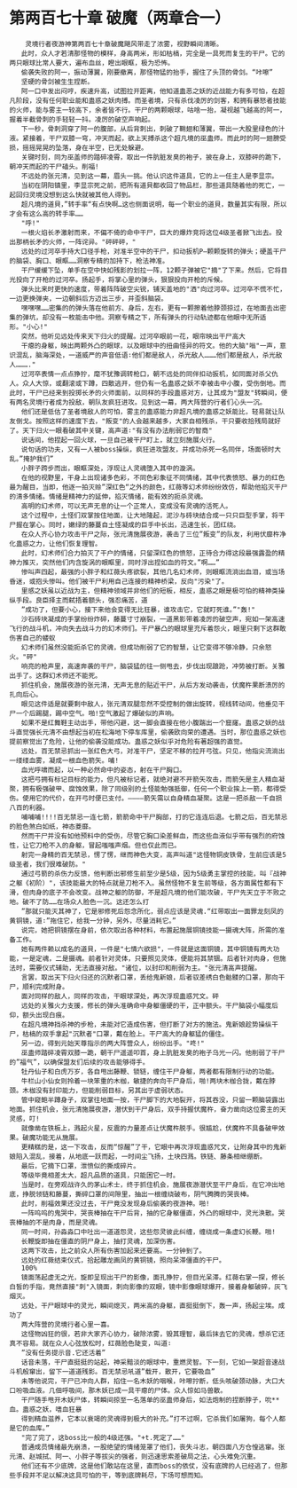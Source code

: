 # 第两百七十章 破魔（两章合一）
        灵境行者夜游神第两百七十章破魔飓风带走了浓雾，视野瞬间清晰。
       此时，众人才若清那怪物的模样，身高两米，形如枯槁，完全是一具死而复生的干尸。它的两只眼球比常人要大，遍布血丝，瞪出眼眶，极为恐怖。
       偷袭失败的阿一，振动薄翼，刚要撤离，那怪物猛的抬手，握住了头顶的骨剑。“咔嚓”
       坚硬的骨剑被生生捏断。
       阿一口中发出闷哼，疾速升高，试图拉开距离，他知道蛊恶之妖的近战能力有多可怕，在超凡阶段，没有任何职业能和蛊惑之妖肉搏。而圣者境，只有杀伐凌厉的剑客，和拥有暴怒者技能的火师，能与雾主一较高下，余者皆不行。干尸的两颗眼球，咕啥一抬，凝视越飞越高的阿一，握着半截骨刺的手轻轻一抖。凌厉的破空声响起。
       下一秒，骨刺洞穿了阿一的腹部，从后背刺出，刺破了鞘翅和薄翼，带出一大股里绿色的汁液。紧接着，干尸双膝一穹，冲天而起，欲上天搏杀这个超凡境的巫蛊师。而此时的阿一翅膀受损，摇摇晃晃的坠落，身在半空，已无处躲避。
       关键时刻，同为巫盖师的踏碎凌霄，取出一件肮脏发臭的袍子，披在身上，双膝砰的跪下，朝冲天而起的干尸磕头。削福!
       不远处的张元清，见到这一幕，眉头一挑。他认识这件道具，它的上一任主人是李显宗。
       当初在阴阳镇里，李显宗死之前，把所有道貝都收回了物品栏，那些道具随着他的死亡，一起回归灵境没想到这么快就被其他人得到。
       超凡境的道貝，”转手率“有点快啊…这也侧面说明，每一个职业的道貝，数量其实有限，所以才会有这么高的转手率……
       "呼!"
       一根火焰长矛激射而来，不偏不倚的命中干尸，巨大的爆炸竞将这位4级圣者掀飞出去。投出那柄长矛的火师，一阵诧异。"砰砰砰，"
       远处的过河卒手持大口径手枪，对准半空中的干尸，扣动扳机P—颗颗旋转的弹头；硬盖干尸的脑袋、胸口、眼眶……洞察专精的加持下，枪法神准。
       干尸缓缓下坠，单手在空中快如残影的划拉一阵，12颗子弹被它"摘"了下来。然后，它将目光投向了开枪的过河卒。扬起手，将掌心里的弹头，狠狠投向开枪的斥候。
       弹头比来时更快的速度，带着阵阵破空尖锐，铺天盖地的"洒"向过河卒。过河卒不慌不忙，一边更换弹夹，一边朝斜后方迈出三步，并歪斜脑袋。
       嘿嘿嘿……密集的的弹头落在他前方、身后，左右，更有一颗擦着他脖颈掠过，在地面去出密集的弹坑，却没有一枚能击中他。洞察专精之下，所有弹头的行动轨迹都在他眼中无所适形。"小心!"
       突然，他听见远处传来天下归火的提醒。过河卒眼前一花，眼帘映出干尸高大
       干瘪的身躯，映出两颗外凸的眼球，以及眼球中的扭曲怪异的符文。他的大脑"嗡"一声，意识混乱，脑海深处，一道威严的声音低语∶他们都是敌人，杀光敌人………他们都是敌人，杀光敌人………."
       过河卒表情一点点狰狞，麾不犹豫调转枪口，朝不远处的同伴扣动扳机，如同面对杀父仇人。众人大惊，或翻滚或下蹲，四散逃开，但仍有一名蛊惑之妖不幸被击中小腹，受伤倒地。而此时，干尸已经来到投掷长矛的火师面前，以同样的手段蛊惑对方，让其成为"盟友"转瞬间，便有两名灵境行者成为投敌，朝队友疯狂进攻。见到这一幕，两大阵营的行者们心头一沉。
       他们还是低估了圣者境敌人的可怕，雾主的蛊惑能力非超凡境的蛊惑之妖能比，轻易就让队友倒戈。按照这样的速度下去，"叛变"的人会越来越多，大家自相残杀，干只要收拾残局就好了。天下归火一眼看破其中关键，高声道∶"有没有办法削弱它的智商"
       说话间，他捏起一回火球，一旦自己被干尸盯上，就立刻施展火行。
       说句话的功夫，又有一人被boss操纵，疯狂进攻盟友，并成功杀死一名同伴，场面顿时大乱。”掩护我们”
       小胖子跨步而出，眼眶深处，浮现让人灵魂堕入其中的漩涡。
       在他的视野里，干身上出现诸多色彩，不同色彩象征不同情绪，其中代表愤怒、暴力的红色最为醒目，当即，他逐一拍灭赊”深红色“之外的颜色，红薇等幻术师纷纷效仿，帮助他掐灭干尸的清多情绪。情绪是精神力的延伸，掐灭情绪，能有效的扼杀灵魂。
       高明的幻术师，可以无声无息的让一个正常人，变成没有灵魂的活死人。
       这个过程中，土怪们双掌按住地面，让大地隆起，泥沙与砖块结合成一只只巨型手掌，将干尸握在掌心。同时，嫩绿的藤蔓自土怪凝成的巨手中长出，迅速生长，团红绕。
       在众人齐心协力攻击干尸之际，张元清施展夜游，袭击了三位”叛变”的队友，利用伏靡杵净化蛊惑之力，让他们恢复理智。
       此时，幻术师们合力拍灭了干户的情绪，只留深红色的愤怒，正待合力得这段最强露盈的精神力推灭，突然他们内含旋涡的眼眶里，同时浮出捏如血的符文。”啊……”
       惨叫声四起，最强的小胖子和红薇头疼欲裂，其他几名幻术师，则眼眶流淌出血泪，或当场昏迷，或抱头惨叫。他们被干尸利用自己连接的精神桥梁，反向"污染"了。
       里感之妖虽以近战为主，但精神领域并非他们的短板，相反，蛊惑之眼是极可怕的精神类操纵手段。良臣择主而弑捂着额头，强忍痛苦，道
       ”成功了，但要小心，接下来他会变得无比狂暴，谁攻击它，它就盯死谁。”"轰!"
       沙石砖块凝成的手掌纷纷炸碎，藤蔓寸寸崩裂，一道黑影带着凌厉的破空声，宛如一架高速飞行的战斗机，冲向失去战斗力的幻术师们。干尸暴凸的眼球里充斥着怨火，眼里只剩下这群敢伤害自己的蝼蚁
       幻术师们虽然没能扼杀它的灵魂，但成功削弱了它的智慧，让它变得不够冷静，只余怒火。"砰"
       响亮的枪声里，高速奔袭的干尸，脑袋猛的往一侧甩去，步伐出现踉跄，冲势被打断。关雅出手了。这群幻术师还不能死。
       抓住机会，施展夜游的张元清，无声无息的贴近干尸，从后方发动袭击，伏魔杵果断溃厉的扎向后心。
       眼见这件适是就要剩中敌人，张元清双腿忽然不受控制的做出旋转，视线转动间，他垂见干尸一个后踢腿，踢中空气。啪!空气激起了爆破似的声响。
       如果不是红舞鞋主动出手，带他闪避，这一脚会直接在他小腹踹出一个窟窿。蛊惑之妖的战斗直觉强长元清不由想起当初在松海地下停车库里，偷袭欧向荣的遭遇。当时，那位蛊惑之妖也提前察觉出了危险，让他的偷袭没能成功。蛊惑之妖似乎对危险有著超强的直觉。
       远处，百无禁忌抓出一张红色大弓，对准干尸，坚定不移的拉开弓弦。只见，他指尖流淌出一缕缕血雾，凝成一根血色箭矢。哺!
       血光呼啸而起，以一种必然命中的姿态，射在干尸胸口。
       这把弓拥有标记目标的能力，但凡被标记者，就绝对避不开箭矢攻击，而箭矢是主人精血凝聚，拥有极强破甲、腐蚀效果，除了同级别的土怪能勉强抵御，任何一个职业挨上一箭，都得受伤。使用它的代价，在开弓时便已支付。————箭矢需以自身精血凝聚。这是一把杀敌一千自损八百的利器。
       哺哺哺!!!!百无禁忌一连七箭，箭箭命中干尸胸部，打的它连连后退。七箭之后，百无禁忌的脸色煞白如纸，神态菱靡。
       然而干尸并没有如他预料中的受伤，尽管它胸口染差鲜血，而这些血液似乎带有强烈的府蚀性，让它刀枪不入的身躯，冒起嗤嗤声烟。但也仅此而已。
       射完一身精的百无禁忌，愣了愣，继而神色大变，高声叫道"这怪物铜皮铁骨，生前应该是5级圣者，我们很难破防。"
       通过弓箭的杀伤力反馈，他判断出邪修生前至少是5级，因为5级勇主掌控的技能，叫『战神之躯《初阶）"，该技能最大的特点就是刀枪不入。虽然怪物不复生前等级，各方面属性都有下滑，但肉身的底子不会改变。战神之躯的防御，不是超凡境的他们能攻破，干尸先天立于不败之地。破不了防……在场众人脸色一沉。这还怎么打
       ”那就只能灭其神了，它是邪修死后怨念所化，弱点应该是灵魂.“红带取出一面罪龙刻凤的黄铜镜，道∶”拖住它，给我一分钟，另外，尽量消耗它。”
       说完，她把铜镜摆在身前，依次取出各种材料，布置起施展铜镜技能一摄魂大阵，所需的准备工作。
       她有两件赖以成名的道貝，一件是"七情六欲损"，一件就是这面铜镜，其中铜镜有两大功能，一是定魂，二是摄魂。前者针对灵体，只要照见灵体，便能将其禁锢。后者针对肉身，但施法时，需要仪式辅助，无法直接对敌。"诸位，以封印和削弱为主。"张元清高声提醒。
       言罢，取出天下归火归还的沉默者口罩，丢给鬼新娘，后者驭差绣白色骷髅的口罩，那向干尸，顺利完成附身。
       面对同样的敌人，同样的攻击，干眼球深处，再次浮现蛊惑咒文。砰
       远处的关雅火力支援，修长的弹头准确命中身躯僵硬的干，正中额头。干尸脑袋小幅度后仰，额头出现白痕。
       在超凡境神挡杀神的步枪，未能对它造成伤害，但打断了对方的施法。鬼新娘趁势操纵干尸，枯槁的双手拿起"沉默者"口罩，戴在脸上。干尸高大的身躯猛的僵住。
       另一边，得到元始天尊指示的两大阵营众人，纷纷出手。"咚!"
       巫蛊师踏碎凌霄双膝一跪，朝干尸遥遥叩首，身上肮脏发臭的袍子乌光一闪。他削弱了干尸的”福气”，以确保盟友们后续的攻击能够得手。
       牡丹仙子和白虎万岁，各自甩出藤鞭、锁链，缠住干尸身躯，两者都有限制行动的功能。
       牛栏山小仙女则拎着一块笨重的木枷，敏捷的奔向干尸身后，啪!两块木枷合拢，戴在脖颈。木枷没有封印能力，但能削弱目标，另其出于虚弱状态。
       管中窥鲍半蹲身子，双掌往地面一按，干尸脚下的大地裂开，将其吞没，只留一颗脑袋露出地面。抓住机会，张元清施展夜游，潜伏到干尸身后，双手持握伏魔杵，奋力凿向这位雾主的天灵感，叮!
       就像凿在铁板上，溅起火星，反震的力量差点让伏魔杵脱手。很尴尬，伏魔杵不具备破甲效果。破魔功能无从施展。
       更精糕的是，这一下攻击，反而“惊醒”了干，它眼中再次浮现蛊惑咒文，让附身其中的鬼新娘陷入混乱，接着，从地底一跃而起，一时间尘飞扬，土块四溅。铁链、藤条相继绷断。
       最后，它摘下口罩，泄愤似的撕成碎片。
       等级毕竟相差太大，超凡品质的道具，只能困它一时。
       当是时，在旁观战许久的茅山术士，终于抓住机会，施展夜游潜伏至干尸身后，在它冲出地底，挣脱领链和藤蔓，撕碎口罩的间隙里，抽出一根缠绕破布，阴气腾腾的哭丧棒。
       此时，削福效果还没过去，干尸竟没发现身后偷袭的夜游神。啪!
       一阵呜呜的鬼哭中，哭丧棒抽在干尸后背，抽的它身躯僵直，外凸的眼球中，灵光涣散。哭丧棒抽的不是肉身，而是灵魂。
       同一时间，孙淼淼口中吐出一道道怨灵，这些怨灵彼此纠缠，缠绕成一条虚幻长鞭。啪!
       长鞭旋即抽在僵直的阴尸身上，抽打灵魂，加深伤害。
       这两下攻击，比之前众人所有伤害加起来还要高。一分钟到了。
       远处的红薇结束仪式，拾起雕龙画凤的黄铜镜，照向呆滞僵直的干尸。
       100%
       镜面荡起虚无之光，旋即呈现出干尸的影像，面孔狰狞，但目光呆滞。红薇右掌一探，修长白皙的手指，竟然直接"刺"入镜面，刺向影像的双眼，镜中影像眼球爆开，接着身躯破碎，灰飞烟灭。
       远处，干尸眼球中的灵光，瞬间熄灭，两米高的身躯，直挺挺倒下，轰一声，扬起尘埃。成功了
       两大阵营的灵境行者心里一喜。
       这怪物凶狂的很，若非大家齐心协力，破除浓雾，毁其理智，最后抹去它的灵魂，想杀它还真不容易。就在众人心弦放松时，红薇脸色陡变，叫道∶
       ”没有任务提示音.它还活着”
       话音未落，干尸直挺挺的站起，神采黯淡的眼球中，重燃灵智。下一刻，它如一架超音速战斗机般窜出，留下一道道残影。百无禁忌吼道”载开，散开，它要吸血”
       未等他说完，干尸已冲向人群，掐住一名木妖的咽喉，咔嚓拧断，低头咳破颈动脉，大口大口吩吸血液。几佃呼吸间，那木妖已成一具干瘪的尸体。众人惊如马兽散。
       干尸随手甩开木妖尸体，转瞬间掠至一名落单的巫蛊师身后，如法炮制的捏断脖子，吮**血。蛊惑之妖，嗜血狂暴
       得到精血滋养，它本以衰竭的灵魂得到极大的补充。”打不过啊，它杀我们如屠狗，每个人都是它的血库。”
       "完了完了，这boss比一般的4级还强。"+t.死定了……"
       普通成员情绪最先崩溃，一股绝望的情绪笼罩了他们，丧失斗志，朝四面八方仓惶逃窜。张元清、赵城拭、阿一、小胖子等拔尖的强者，则迅速思索差破局之法，心头难免沉重。
       他们还有不少底牌，这是他们敢站在这里，直而boss的依仗，没有底牌的人已经逃了，但那些手段并不足以解决这具可怕的干，等到底牌耗尽，下场可想而知。